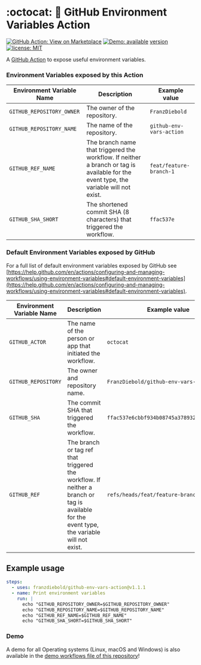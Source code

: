 # :octocat: :rocket: GitHub Environment Variables Action

[![GitHub Action: View on Marketplace](https://img.shields.io/badge/GitHub%20Action-View_on_Marketplace-28a745?logo=github)](https://github.com/marketplace/actions/github-environment-variables-action)
[![Demo: available](https://img.shields.io/badge/Demo-available-orange)](https://github.com/FranzDiebold/github-env-vars-action/actions?query=workflow%3ADemo)
[version](https://img.shields.io/github/package-json/v/FranzDiebold/github-env-vars-action/primary?label=version)
[![license: MIT](https://img.shields.io/badge/license-MIT-brightgreen.svg)](./LICENSE)

A [GitHub Action](https://github.com/features/actions) to expose useful environment variables.

### Environment Variables exposed by **this Action**

| Environment Variable Name | Description                                                                                                                           | Example value            |
|---------------------------|---------------------------------------------------------------------------------------------------------------------------------------|--------------------------|
| `GITHUB_REPOSITORY_OWNER` | The owner of the repository.                                                                                                          | `FranzDiebold`           |
| `GITHUB_REPOSITORY_NAME`  | The name of the repository.                                                                                                           | `github-env-vars-action` |
| `GITHUB_REF_NAME`         | The branch name that triggered the workflow. If neither a branch or tag is available for the event type, the variable will not exist. | `feat/feature-branch-1`  |
| `GITHUB_SHA_SHORT`        | The shortened commit SHA (8 characters) that triggered the workflow.                                                                  | `ffac537e`               |


### Default Environment Variables exposed by GitHub

For a full list of default environment variables exposed by GitHub see [https://help.github.com/en/actions/configuring-and-managing-workflows/using-environment-variables#default-environment-variables](https://help.github.com/en/actions/configuring-and-managing-workflows/using-environment-variables#default-environment-variables).

| Environment Variable Name | Description                                                                                                                                 | Example value                              |
|---------------------------|---------------------------------------------------------------------------------------------------------------------------------------------|--------------------------------------------|
| `GITHUB_ACTOR`            | The name of the person or app that initiated the workflow.                                                                                  | `octocat`                                  |
| `GITHUB_REPOSITORY`       | The owner and repository name.                                                                                                              | `FranzDiebold/github-env-vars-action`      |
| `GITHUB_SHA`              | The commit SHA that triggered the workflow.                                                                                                 | `ffac537e6cbbf934b08745a378932722df287a53` |
| `GITHUB_REF`              | The branch or tag ref that triggered the workflow. If neither a branch or tag is available for the event type, the variable will not exist. | `refs/heads/feat/feature-branch-1`         |

## Example usage

```yaml
steps:
  - uses: franzdiebold/github-env-vars-action@v1.1.1
  - name: Print environment variables
    run: |
      echo "GITHUB_REPOSITORY_OWNER=$GITHUB_REPOSITORY_OWNER"
      echo "GITHUB_REPOSITORY_NAME=$GITHUB_REPOSITORY_NAME"
      echo "GITHUB_REF_NAME=$GITHUB_REF_NAME"
      echo "GITHUB_SHA_SHORT=$GITHUB_SHA_SHORT"
```

### Demo

A demo for all Operating systems (Linux, macOS and Windows) is also available in the [demo workflows file of this repository](.github/workflows/demo.yml)!
